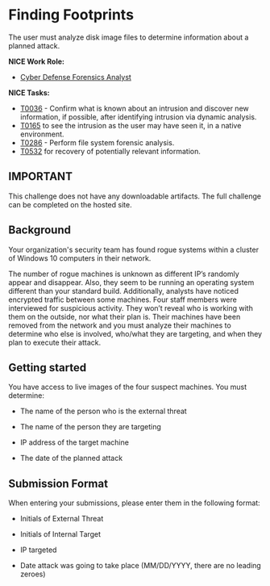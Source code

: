 # Finding Footprints

The user must analyze disk image files to determine information about a planned attack.

**NICE Work Role:** 

- [Cyber Defense Forensics Analyst](https://niccs.cisa.gov/workforce-development/nice-framework)

**NICE Tasks:**

- [T0036](https://niccs.cisa.gov/workforce-development/nice-framework) - Confirm what is known about an intrusion and discover new information, if possible, after identifying intrusion via dynamic analysis.  
- [T0165](https://niccs.cisa.gov/workforce-development/nice-framework) to see the intrusion as the user may have seen it, in a native environment.  
- [T0286](https://niccs.cisa.gov/workforce-development/nice-framework) - Perform file system forensic analysis.  
-  [T0532](https://niccs.cisa.gov/workforce-development/nice-framework) for recovery of potentially relevant information.

## IMPORTANT
This challenge does not have any downloadable artifacts. The full challenge can be completed on the hosted site.

## Background

Your organization's security team has found rogue systems within a cluster of Windows 10 computers in their network.

The number of rogue machines is unknown as different IP’s randomly appear and disappear. Also, they seem to be running an operating system different than your standard build. Additionally, analysts have noticed encrypted traffic between some machines.
Four staff members were interviewed for suspicious activity. They won’t reveal who is working with them on the outside, nor what their plan is. Their machines have been removed from the network and you must analyze their machines to determine who else is involved, who/what they are targeting, and when they plan to execute their attack.


## Getting started

You have access to live images of the four suspect machines. You must determine:

-   The name of the person who is the external threat

-   The name of the person they are targeting

-   IP address of the target machine

-   The date of the planned attack


## Submission Format

When entering your submissions, please enter them in the following format:


-   Initials of External Threat

-   Initials of Internal Target

-   IP targeted

-   Date attack was going to take place (MM/DD/YYYY, there are no leading zeroes)

